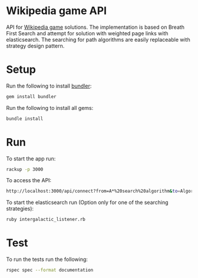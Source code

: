 # Wikipedia game API
API for [Wikipedia game](https://en.wikipedia.org/wiki/Wikipedia:Wiki_Game) solutions.
The implementation is based on Breath First Search and attempt for solution with weighted page links
with elasticsearch. The searching for path algorithms are easily replaceable with strategy design pattern.

# Setup
Run the following to install [bundler](http://bundler.io):
```bash
gem install bundler
```

Run the following to install all gems:
```bash
bundle install
```

# Run
To start the app run:
```bash
rackup -p 3000
```
To access the API:
```bash
http://localhost:3000/api/connect?from=A*%20search%20algorithm&to=Algorithm
```
To start the elasticsearch run (Option only for one of the searching strategies):
```bash
ruby intergalactic_listener.rb
```

# Test
To run the tests run the following:
```bash
rspec spec --format documentation
```
